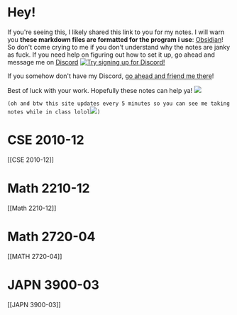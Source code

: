 # Hey!
If you're seeing this, I likely shared this link to you for my notes. I will warn you **these markdown files are formatted for the program i use**: [Obsidian](https://obsidian.md/)! So don't come crying to me if you don't understand why the notes are janky as fuck.
If you need help on figuring out how to set it up, go ahead and message me on [Discord](https://discord.com/) [![Try signing up for Discord!](https://media.discordapp.net/attachments/803186540359450664/1020532660008910919/discord.png)](https://discord.com/ "Try signing up for Discord!")

If you somehow don't have my Discord, [go ahead and friend me there](https://discord.com/users/221417731776446467)!

Best of luck with your work. Hopefully these notes can help ya! ![](https://static-cdn.jtvnw.net/jtv_user_pictures/chansub-global-emoticon-577ade91d46d7edc-24x18.png)

`(oh and btw this site updates every 5 minutes so you can see me taking notes while in class lolol`![](https://cdn.discordapp.com/emojis/348897065360949248.webp?size=32&quality=lossless)`)`



# CSE 2010-12
[[CSE 2010-12]]
# Math 2210-12
[[Math 2210-12]]
# Math 2720-04
[[MATH 2720-04]]
# JAPN 3900-03  
[[JAPN 3900-03]]